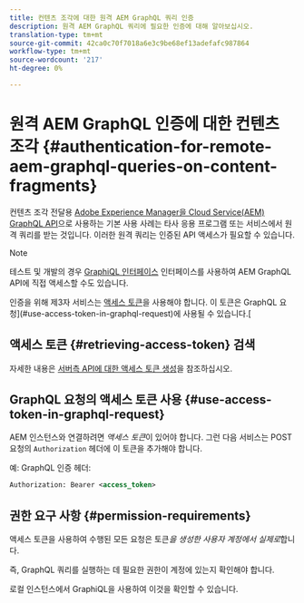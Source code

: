 ```yaml
---
title: 컨텐츠 조각에 대한 원격 AEM GraphQL 쿼리 인증
description: 원격 AEM GraphQL 쿼리에 필요한 인증에 대해 알아보십시오.
translation-type: tm+mt
source-git-commit: 42ca0c70f7018a6e3c9be68ef13adefafc987864
workflow-type: tm+mt
source-wordcount: '217'
ht-degree: 0%

---
```



# 원격 AEM GraphQL 인증에 대한 컨텐츠 조각 {#authentication-for-remote-aem-graphql-queries-on-content-fragments}

컨텐츠 조각 전달용 [Adobe Experience Manager을 Cloud Service(AEM) GraphQL API](/help/assets/content-fragments/graphql-api-content-fragments.md)으로 사용하는 기본 사용 사례는 타사 응용 프로그램 또는 서비스에서 원격 쿼리를 받는 것입니다.  이러한 원격 쿼리는 인증된 API 액세스가 필요할 수 있습니다.

>[!NOTE]
>
>테스트 및 개발의 경우 [GraphiQL 인터페이스](/help/assets/content-fragments/graphql-api-content-fragments.md#graphiql-interface) 인터페이스를 사용하여 AEM GraphQL API에 직접 액세스할 수도 있습니다.

인증을 위해 제3자 서비스는 [액세스 토큰](#access-token)을 사용해야 합니다. 이 토큰은 GraphQL 요청](#use-access-token-in-graphql-request)에 사용될 수 있습니다.[

## 액세스 토큰 {#retrieving-access-token} 검색

자세한 내용은 [서버측 API에 대한 액세스 토큰 생성](/help/implementing/developing/introduction/generating-access-tokens-for-server-side-apis.md)을 참조하십시오.

## GraphQL 요청의 액세스 토큰 사용 {#use-access-token-in-graphql-request}

AEM 인스턴스와 연결하려면 *액세스 토큰*&#x200B;이 있어야 합니다. 그런 다음 서비스는 POST 요청의 `Authorization` 헤더에 이 토큰을 추가해야 합니다.

예: GraphQL 인증 헤더:

```xml
Authorization: Bearer <access_token>
```

## 권한 요구 사항 {#permission-requirements}

액세스 토큰을 사용하여 수행된 모든 요청은 토큰&#x200B;*을 생성한 사용자 계정에서 실제로*&#x200B;합니다.

즉, GraphQL 쿼리를 실행하는 데 필요한 권한이 계정에 있는지 확인해야 합니다.

로컬 인스턴스에서 GraphiQL을 사용하여 이것을 확인할 수 있습니다.

